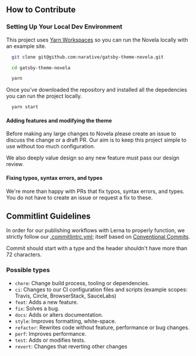 ## How to Contribute

### Setting Up Your Local Dev Environment

This project uses [Yarn Workspaces](https://yarnpkg.com/lang/en/docs/workspaces/) so you can run the Novela locally with an example site.

```sh
  git clone git@github.com:narative/gatsby-theme-novela.git

  cd gatsby-theme-novela

  yarn
```

Once you've downloaded the repository and installed all the depedencies you can run the project locally.

```sh
  yarn start
```

#### Adding features and modifying the theme

Before making any large changes to Novela please create an issue to discuss the change or a draft PR. Our aim is to keep this project simple to use without too much configuration.

We also deeply value design so any new feature must pass our design review.

#### Fixing typos, syntax errors, and types

We're more than happy with PRs that fix typos, syntax errors, and types. You do not have to create an issue or request a fix to these.

## Commitlint Guidelines

In order for our publishing workflows with Lerna to properly function, we strictly follow our [.commitlintrc.yml](https://github.com/narative/gatsby-theme-novela/blob/master/.commitlintrc.yml); itself based on [Conventional Commits](https://www.conventionalcommits.org/en/v1.0.0-beta.2/).

Commit should start with a type and the header shouldn't have more than 72 characters. 

### Possible types
* `chore`:    Change build process, tooling or dependencies.
* `ci`:       Changes to our CI configuration files and scripts (example scopes: Travis, Circle, BrowserStack, SauceLabs)
* `feat`:     Adds a new feature.
* `fix`:      Solves a bug.
* `docs`:     Adds or alters documentation.
* `style`:    Improves formatting, white-space.
* `refactor`: Rewrites code without feature, performance or bug changes.
* `perf`:     Improves performance.
* `test`:     Adds or modifies tests.
* `revert`:   Changes that reverting other changes
